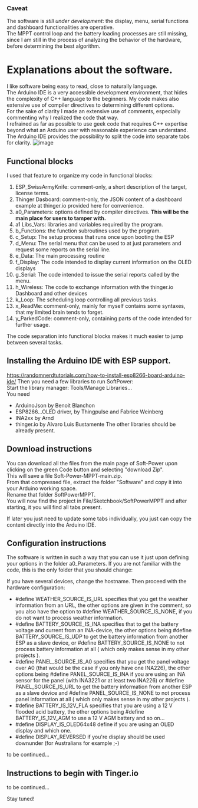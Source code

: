 ### Caveat
The software is _still under development_: the display, menu, serial functions and dashboard functionalities are operative.  
The MPPT control loop and the battery loading processes are still missing, since I am still in the process of analyzing the behavior of the hardware, before determining the best algorithm.

# Explanations about the software.
I like software being easy to read, close to naturally language.  
The Arduino IDE is a very accessible development environment, that hides the complexity of C++ language to the beginners.
My code makes also extensive use of compiler directives to determining different options.  
For the sake of clarity I made an extensive use of comments, especially commenting why I realized the code that way.  
I refrained as far as possible to use geek code that requires C++ expertise beyond what an Arduino user with reasonable experience can understand. 
The Arduino IDE provides the possibility to split the code into separate tabs for clarity.
![image](https://user-images.githubusercontent.com/14197155/105344771-a7737e80-5be3-11eb-8d53-a8eb8499e287.png)

## Functional blocks
I used that feature to organize my code in functional blocks:
1. ESP_SwissArmyKnife: comment-only, a short description of the target, license terms.
2. Thinger Dasboard:   comment-only, the JSON content of a dashboard example at thinger.io provided here for convenience.
3. a0_Parameters: options defined by compiler directives. __This will be the main place for users to tamper with.__
4. a1 Libs_Vars: libraries and variables required by the program.
5. b_Functions: the function subroutines used by the program.
6. c_Setup: The setup process that runs once upon booting the ESP
7. d_Menu: The serial menu that can be used to at just parameters and request some reports on the serial line.
8. e_Data: The main processing routine
9. f_Display: The code intended to display current information on the OLED displays
10. g_Serial: The code intended to issue the serial reports called by the menu.
11. h_Wireless: The code to exchange information with the thinger.io Dashboard and other devices
12. k_Loop: The scheduling loop controlling all previous tasks.
13. x_ReadMe: comment-only, mainly for myself contains some syntaxes, that my limited brain tends to forget.
14. y_ParkedCode: comment-only, containing parts of the code intended for further usage. 

The code separation into functional blocks makes it much easier to jump between several tasks.

## Installing the Arduino IDE with ESP support.
https://randomnerdtutorials.com/how-to-install-esp8266-board-arduino-ide/
Then you need a few libraries to run SoftPower:  
Start the library manager: Tools/Manage Libraries...  
You need  
- ArduinoJson by Benoit Blanchon
- ESP8266...OLED driver, by Thingpulse and Fabrice Weinberg
- INA2xx by Arnd
- thinger.io by Alvaro Luis Bustamente
The other libraries should be already present.

## Download instructions
You can download all the files from the main page of Soft-Power upon clicking on the green Code button and selecting "download Zip".  
This will save a file Soft-Power-MPPT-main.zip.  
From that compressed file, extract the folder "Software" and copy it into your Arduino working space.  
Rename that folder SoftPowerMPPT.  
You will now find the project in File/Sketchbook/SoftPowerMPPT and after starting, it you will find all tabs present.  

If later you just need to update some tabs individually, you just can copy the content directly into the Arduino IDE.

## Configuration instructions
The software is written in such a way that you can use it just upon defining your options in the folder a0_Parameters.
If you are not familiar with the code, this is the only folder that you should change:

If you have several devices, change the hostname.
Then proceed with the hardware configuration:
- #define WEATHER_SOURCE_IS_URL specifies that you get the weather information from an URL, the other options are given in the comment, so you also have the option to #define WEATHER_SOURCE_IS_NONE, if you do not want to process weather information.
- #define BATTERY_SOURCE_IS_INA specifies that to get the battery voltage and current from an INA-device, the other options being #define BATTERY_SOURCE_IS_UDP to get the battery information from another ESP as a slave device, or #define BATTERY_SOURCE_IS_NONE to not process battery information at all ( which only makes sense in my other projects ).
- #define PANEL_SOURCE_IS_A0 specifies that you get the panel voltage over A0 (that would be the case if you only have one INA226), the other options being #define PANEL_SOURCE_IS_INA if you are using an INA sensor for the panel (with INA3221 or at least two INA226) or #define PANEL_SOURCE_IS_URL to get the battery information from another ESP as a slave device and #define PANEL_SOURCE_IS_NONE to not process panel information at all ( which only makes sense in my other projects ).
- #define BATTERY_IS_12V_FLA specifies that you are using a 12 V flooded acid battery, the other options being #define BATTERY_IS_12V_AGM to use a 12 V AGM battery and so on...
- #define DISPLAY_IS_OLED64x48 define if you are using an OLED display and which one.
- #define DISPLAY_REVERSED if you're display should be used downunder (for Australians for example ;-)





to be continued...

## Instructions to begin with Tinger.io
to be continued...


Stay tuned!
